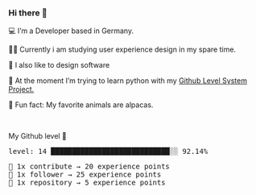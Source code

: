 ### Hi there 👋

💻 I’m a Developer based in Germany. <br />

👨‍🎓 Currently i am studying user experience design in my spare time. <br />

🎨 I also like to design software

🐍 At the moment I’m trying to learn python with my [Github Level System Project.](https://github.com/devfle/readme-level-up) <br />

🦙 Fun fact: My favorite animals are alpacas. <br />

<br />

<!--README_LEVEL_UP:START-->
My Github level 🎊 
<pre>level: 14 ████████████████████████████░░ 92.14%</pre>
<pre>💪 1x contribute → 20 experience points
🌟 1x follower → 25 experience points
📁 1x repository → 5 experience points</pre>
<!--README_LEVEL_UP:END-->
